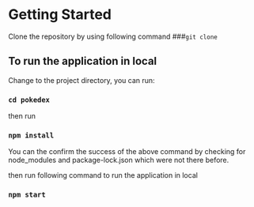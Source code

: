 # Getting Started

Clone the repository by using following command ###`git clone`

## To run the application in local

Change to the project directory, you can run:

### `cd pokedex`

then run

### `npm install`

You can the confirm the success of the above command by checking for node_modules and package-lock.json which were not there before.

then run following command to run the application in local

### `npm start`
